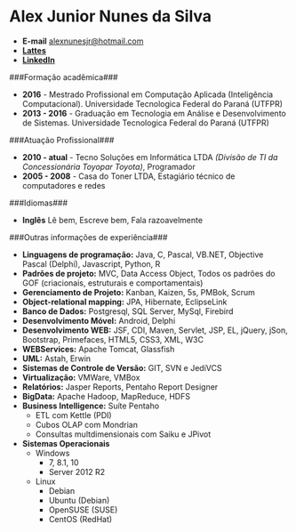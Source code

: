 Alex Junior Nunes da Silva
==========================
* **E-mail** [alexnunesjr@hotmail.com](mailto:alexnunesjr@hotmail.com "E-mail")
* **[Lattes](http://lattes.cnpq.br/6797737813785305 "Lattes")**
* **[LinkedIn](https://br.linkedin.com/pub/alex-junior-nunes-da-silva/52/530/40)**

###Formação acadêmica###
* **2016** - Mestrado Profissional em Computação Aplicada (Inteligência Computacional). Universidade Tecnologica Federal do Paraná (UTFPR)
* **2013 - 2016** - Graduação em Tecnologia em Análise e Desenvolvimento de Sistemas. Universidade Tecnologica Federal do Paraná (UTFPR)

###Atuação Profissional###
* **2010 - atual** - Tecno Soluções em Informática LTDA *(Divisão de TI da Concessionária Toyopar Toyota)*, Programador
* **2005 - 2008** - Casa do Toner LTDA, Estagiário técnico de computadores e redes

###Idiomas###
* **Inglês** Lê bem, Escreve bem, Fala razoavelmente

###Outras informações de experiência###
* **Linguagens de programação:** Java, C, Pascal, VB.NET, Objective Pascal (Delphi), Javascript, Python, R
* **Padrões de projeto:** MVC, Data Access Object, Todos os padrões do GOF (criacionais, estruturais e comportamentais)
* **Gerenciamento de Projeto:** Kanban, Kaizen, 5s, PMBok, Scrum
* **Object-relational mapping:** JPA, Hibernate, EclipseLink
* **Banco de Dados:** Postgresql, SQL Server, MySql, Firebird
* **Desenvolvimento Móvel:** Android, Delphi
* **Desenvolvimento WEB:** JSF, CDI, Maven, Servlet, JSP, EL, jQuery, jSon, Bootstrap, Primefaces, HTML5, CSS3, XML, W3C
* **WEBServices:** Apache Tomcat, Glassfish
* **UML:** Astah, Erwin
* **Sistemas de Controle de Versão:** GIT, SVN e JediVCS
* **Virtualização:** VMWare, VMBox
* **Relatórios:** Jasper Reports, Pentaho Report Designer
* **BigData:** Apache Hadoop, MapReduce, HDFS
* **Business Intelligence:** Suíte Pentaho
    * ETL com Kettle (PDI)
    * Cubos OLAP com Mondrian
    * Consultas multdimensionais com Saiku e JPivot
* **Sistemas Operacionais** 
    * Windows
        * 7, 8.1, 10
        * Server 2012 R2
    * Linux
        * Debian        
        * Ubuntu (Debian)
        * OpenSUSE (SUSE)
        * CentOS (RedHat)
